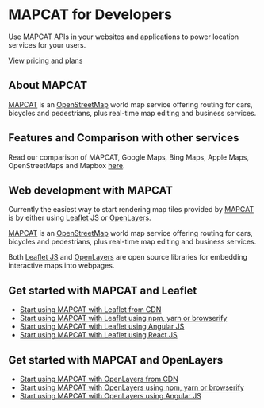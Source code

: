 # MAPCAT for Developers

Use MAPCAT APIs in your websites and applications to power location services for your users.

[View pricing and plans](https://pricing.mapcat.com)

## About MAPCAT

[MAPCAT](https://mapcat.com) is an [OpenStreetMap](http://openstreetmap.org) world map service offering routing for cars, bicycles and pedestrians, plus real-time map editing and business services.

## Features and Comparison with other services

Read our comparison of MAPCAT, Google Maps, Bing Maps, Apple Maps, OpenStreetMaps and Mapbox [here](./development-comparison/index.html). 

## Web development with MAPCAT

Currently the easiest way to start rendering map tiles provided by [MAPCAT](https://mapcat.com) is by either using [Leaflet JS](http://leafletjs.org) or [OpenLayers](http://openlayers.org).

[MAPCAT](https://mapcat.com) is an [OpenStreetMap](http://openstreetmap.org-based) world map service offering routing for cars, bicycles and pedestrians, plus real-time map editing and business services.

Both [Leaflet JS](http://leafletjs.org) and [OpenLayers](http://openlayers.org) are open source libraries for embedding interactive maps into webpages.

## Get started with MAPCAT and Leaflet

* [Start using MAPCAT with Leaflet from CDN](./development-frameworks/cdn-leaflet.html)
* [Start using MAPCAT with Leaflet using npm, yarn or browserify](./development-frameworks/npm-leaflet.html)
* [Start using MAPCAT with Leaflet using Angular JS](./development-frameworks/angular-leaflet.html)
* [Start using MAPCAT with Leaflet using React JS](./development-frameworks/react-leaflet.html)

## Get started with MAPCAT and OpenLayers

* [Start using MAPCAT with OpenLayers from CDN](./development-frameworks/cdn-openlayers.html)
* [Start using MAPCAT with OpenLayers using npm, yarn or browserify](./development-frameworks/npm-openlayers.html)
* [Start using MAPCAT with OpenLayers using Angular JS](./development-frameworks/angular-openlayers.html)



